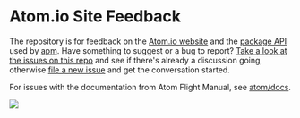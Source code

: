 # Atom.io Site Feedback

The repository is for feedback on the [Atom.io website](https://atom.io) and the [package API](https://github.com/atom/atom/blob/master/docs/apm-rest-api.md) used by [apm](https://github.com/atom/apm). Have something to suggest or a bug to report? [Take a look at the issues on this repo](https://github.com/atom/atom.io/issues) and see if there's already a discussion going, otherwise [file a new issue](https://github.com/atom/atom.io/issues/new) and get the conversation started.

For issues with the documentation from Atom Flight Manual, see [atom/docs](https://github.com/atom/docs).

![](https://atom.io/assets/open-source@2x-36b4d5d617f174eaafb310682263dfa0.jpg)
